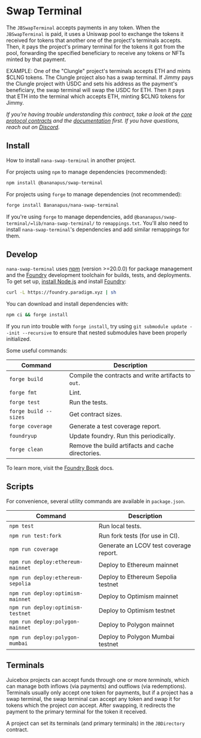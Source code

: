 # Swap Terminal

The `JBSwapTerminal` accepts payments in any token. When the `JBSwapTerminal` is paid, it uses a Uniswap pool to exchange the tokens it received for tokens that another one of the project's terminals accepts. Then, it pays the project's primary terminal for the tokens it got from the pool, forwarding the specified beneficiary to receive any tokens or NFTs minted by that payment.

EXAMPLE: One of the "Clungle" project's terminals accepts ETH and mints $CLNG tokens. The Clungle project also has a swap terminal. If Jimmy pays the Clungle project with USDC and sets his address as the payment's beneficiary, the swap terminal will swap the USDC for ETH. Then it pays that ETH into the terminal which accepts ETH, minting $CLNG tokens for Jimmy.

_If you're having trouble understanding this contract, take a look at the [core protocol contracts](https://github.com/Bananapus/nana-core) and the [documentation](https://docs.juicebox.money/) first. If you have questions, reach out on [Discord](https://discord.com/invite/ErQYmth4dS)._

## Install

How to install `nana-swap-terminal` in another project.

For projects using `npm` to manage dependencies (recommended):

```bash
npm install @bananapus/swap-terminal
```

For projects using `forge` to manage dependencies (not recommended):

```bash
forge install Bananapus/nana-swap-terminal
```

If you're using `forge` to manage dependencies, add `@bananapus/swap-terminal/=lib/nana-swap-terminal/` to `remappings.txt`. You'll also need to install `nana-swap-terminal`'s dependencies and add similar remappings for them.

## Develop

`nana-swap-terminal` uses [npm](https://www.npmjs.com/) (version >=20.0.0) for package management and the [Foundry](https://github.com/foundry-rs/foundry) development toolchain for builds, tests, and deployments. To get set up, [install Node.js](https://nodejs.org/en/download) and install [Foundry](https://github.com/foundry-rs/foundry):

```bash
curl -L https://foundry.paradigm.xyz | sh
```

You can download and install dependencies with:

```bash
npm ci && forge install
```

If you run into trouble with `forge install`, try using `git submodule update --init --recursive` to ensure that nested submodules have been properly initialized.

Some useful commands:

| Command               | Description                                         |
| --------------------- | --------------------------------------------------- |
| `forge build`         | Compile the contracts and write artifacts to `out`. |
| `forge fmt`           | Lint.                                               |
| `forge test`          | Run the tests.                                      |
| `forge build --sizes` | Get contract sizes.                                 |
| `forge coverage`      | Generate a test coverage report.                    |
| `foundryup`           | Update foundry. Run this periodically.              |
| `forge clean`         | Remove the build artifacts and cache directories.   |

To learn more, visit the [Foundry Book](https://book.getfoundry.sh/) docs.

## Scripts

For convenience, several utility commands are available in `package.json`.

| Command                           | Description                            |
| --------------------------------- | -------------------------------------- |
| `npm test`                        | Run local tests.                       |
| `npm run test:fork`               | Run fork tests (for use in CI).        |
| `npm run coverage`                | Generate an LCOV test coverage report. |
| `npm run deploy:ethereum-mainnet` | Deploy to Ethereum mainnet             |
| `npm run deploy:ethereum-sepolia` | Deploy to Ethereum Sepolia testnet     |
| `npm run deploy:optimism-mainnet` | Deploy to Optimism mainnet             |
| `npm run deploy:optimism-testnet` | Deploy to Optimism testnet             |
| `npm run deploy:polygon-mainnet`  | Deploy to Polygon mainnet              |
| `npm run deploy:polygon-mumbai`   | Deploy to Polygon Mumbai testnet       |

## Terminals

Juicebox projects can accept funds through one or more _terminals_, which can manage both inflows (via payments) and outflows (via redemptions). Terminals usually only accept one token for payments, but if a project has a swap terminal, the swap terminal can accept any token and swap it for tokens which the project _can_ accept. After swapping, it redirects the payment to the primary terminal for the token it received.

A project can set its terminals (and primary terminals) in the `JBDirectory` contract.
